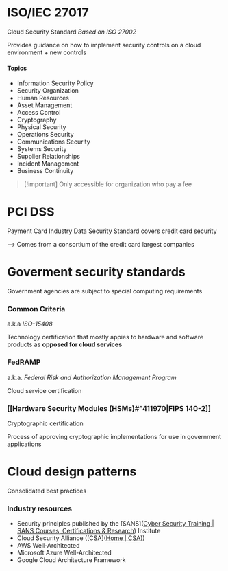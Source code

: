 # ISO/IEC 27017

Cloud Security Standard
*Based on ISO 27002*

Provides guidance on how to implement security controls on a cloud environment + new controls

#### Topics

- Information Security Policy
- Security Organization
- Human Resources
- Asset Management
- Access Control
- Cryptography
- Physical Security
- Operations Security
- Communications Security
- Systems Security
- Supplier Relationships
- Incident Management
- Business Continuity

>[!important] Only accessible for organization who pay a fee


# PCI DSS

Payment Card Industry Data Security Standard covers credit card security

--> Comes from a consortium of the credit card largest companies

# Goverment security standards

Government agencies are subject to special computing requirements

### Common Criteria
a.k.a *ISO-15408*

Technology certification that mostly appies to hardware and software products as **opposed for cloud services**

### FedRAMP
a.k.a. *Federal Risk and Authorization Management Program*

Cloud service certification

### [[Hardware Security Modules (HSMs)#^411970|FIPS 140-2]]
Cryptographic certification

Process of approving cryptographic implementations for use in government applications

# Cloud design patterns

Consolidated best practices

### Industry resources

- Security principles published by the [SANS]([Cyber Security Training | SANS Courses, Certifications & Research](https://www.sans.org/emea/)) Institute
- Cloud Security Alliance ([CSA]([Home | CSA](https://cloudsecurityalliance.org/)))
- AWS Well-Architected
- Microsoft Azure Well-Architected
- Google Cloud Architecture Framework

